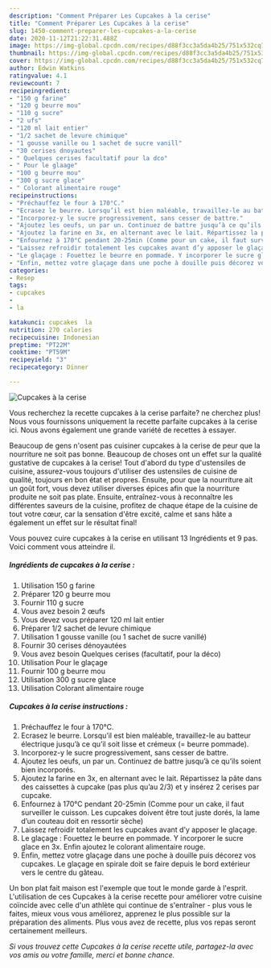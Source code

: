 ```yaml
---
description: "Comment Préparer Les Cupcakes à la cerise"
title: "Comment Préparer Les Cupcakes à la cerise"
slug: 1450-comment-preparer-les-cupcakes-a-la-cerise
date: 2020-11-12T21:22:31.488Z
image: https://img-global.cpcdn.com/recipes/d88f3cc3a5da4b25/751x532cq70/cupcakes-a-la-cerise-photo-principale-de-la-recette.jpg
thumbnail: https://img-global.cpcdn.com/recipes/d88f3cc3a5da4b25/751x532cq70/cupcakes-a-la-cerise-photo-principale-de-la-recette.jpg
cover: https://img-global.cpcdn.com/recipes/d88f3cc3a5da4b25/751x532cq70/cupcakes-a-la-cerise-photo-principale-de-la-recette.jpg
author: Edwin Watkins
ratingvalue: 4.1
reviewcount: 7
recipeingredient:
- "150 g farine"
- "120 g beurre mou"
- "110 g sucre"
- "2 ufs"
- "120 ml lait entier"
- "1/2 sachet de levure chimique"
- "1 gousse vanille ou 1 sachet de sucre vanill"
- "30 cerises dnoyautes"
- " Quelques cerises facultatif pour la dco"
- " Pour le glaage"
- "100 g beurre mou"
- "300 g sucre glace"
- " Colorant alimentaire rouge"
recipeinstructions:
- "Préchauffez le four à 170°C."
- "Ecrasez le beurre. Lorsqu’il est bien maléable, travaillez-le au batteur électrique jusqu’à ce qu’il soit lisse et crémeux (= beurre pommade)."
- "Incorporez-y le sucre progressivement, sans cesser de battre."
- "Ajoutez les oeufs, un par un. Continuez de battre jusqu’à ce qu’ils soient bien incorporés."
- "Ajoutez la farine en 3x, en alternant avec le lait. Répartissez la pâte dans des caissettes à cupcake (pas plus qu’au 2/3) et y insérez 2 cerises par cupcake."
- "Enfournez à 170°C pendant 20-25min (Comme pour un cake, il faut surveiller le cuisson. Les cupcakes doivent être tout juste dorés, la lame d’un couteau doit en ressortir sèche)"
- "Laissez refroidir totalement les cupcakes avant d’y apposer le glaçage."
- "Le glaçage : Fouettez le beurre en pommade. Y incorporer le sucre glace en 3x. Enfin ajoutez le colorant alimentaire rouge."
- "Enfin, mettez votre glaçage dans une poche à douille puis décorez vos cupcakes. Le glaçage en spirale doit se faire depuis le bord extérieur vers le centre du gâteau."
categories:
- Resep
tags:
- cupcakes
- 
- la

katakunci: cupcakes  la 
nutrition: 270 calories
recipecuisine: Indonesian
preptime: "PT22M"
cooktime: "PT59M"
recipeyield: "3"
recipecategory: Dinner

---
```



![Cupcakes à la cerise](https://img-global.cpcdn.com/recipes/d88f3cc3a5da4b25/751x532cq70/cupcakes-a-la-cerise-photo-principale-de-la-recette.jpg)

Vous recherchez la recette cupcakes à la cerise parfaite? ne cherchez plus! Nous vous fournissons uniquement la recette parfaite cupcakes à la cerise ici. Nous avons également une grande variété de recettes à essayer.

Beaucoup de gens n'osent pas cuisiner cupcakes à la cerise de peur que la nourriture ne soit pas bonne. Beaucoup de choses ont un effet sur la qualité gustative de cupcakes à la cerise! Tout d'abord du type d'ustensiles de cuisine, assurez-vous toujours d'utiliser des ustensiles de cuisine de qualité, toujours en bon état et propres. Ensuite, pour que la nourriture ait un goût fort, vous devez utiliser diverses épices afin que la nourriture produite ne soit pas plate. Ensuite, entraînez-vous à reconnaître les différentes saveurs de la cuisine, profitez de chaque étape de la cuisine de tout votre cœur, car la sensation d'être excité, calme et sans hâte a également un effet sur le résultat final!

<!--inarticleads1-->

Vous pouvez cuire cupcakes à la cerise en utilisant 13 Ingrédients et 9 pas. Voici comment vous atteindre il.

##### Ingrédients de cupcakes à la cerise :

1. Utilisation 150 g farine
1. Préparer 120 g beurre mou
1. Fournir 110 g sucre
1. Vous avez besoin 2 œufs
1. Vous devez vous préparer 120 ml lait entier
1. Préparer 1/2 sachet de levure chimique
1. Utilisation 1 gousse vanille (ou 1 sachet de sucre vanillé)
1. Fournir 30 cerises dénoyautées
1. Vous avez besoin  Quelques cerises (facultatif, pour la déco)
1. Utilisation  Pour le glaçage
1. Fournir 100 g beurre mou
1. Utilisation 300 g sucre glace
1. Utilisation  Colorant alimentaire rouge




<!--inarticleads2-->

##### Cupcakes à la cerise instructions :

1. Préchauffez le four à 170°C.
1. Ecrasez le beurre. Lorsqu’il est bien maléable, travaillez-le au batteur électrique jusqu’à ce qu’il soit lisse et crémeux (= beurre pommade).
1. Incorporez-y le sucre progressivement, sans cesser de battre.
1. Ajoutez les oeufs, un par un. Continuez de battre jusqu’à ce qu’ils soient bien incorporés.
1. Ajoutez la farine en 3x, en alternant avec le lait. Répartissez la pâte dans des caissettes à cupcake (pas plus qu’au 2/3) et y insérez 2 cerises par cupcake.
1. Enfournez à 170°C pendant 20-25min (Comme pour un cake, il faut surveiller le cuisson. Les cupcakes doivent être tout juste dorés, la lame d’un couteau doit en ressortir sèche)
1. Laissez refroidir totalement les cupcakes avant d’y apposer le glaçage.
1. Le glaçage : Fouettez le beurre en pommade. Y incorporer le sucre glace en 3x. Enfin ajoutez le colorant alimentaire rouge.
1. Enfin, mettez votre glaçage dans une poche à douille puis décorez vos cupcakes. Le glaçage en spirale doit se faire depuis le bord extérieur vers le centre du gâteau.




<!--inarticleads1-->

<p>
Un bon plat fait maison est l'exemple que tout le monde garde à l'esprit. L'utilisation de ces Cupcakes à la cerise recette pour améliorer votre cuisine coïncide avec celle d'un athlète qui continue de s'entraîner - plus vous le faites, mieux vous vous améliorez, apprenez le plus possible sur la préparation des aliments. Plus vous avez de recette, plus vos repas seront certainement meilleurs.
</p>

<p>
<i>Si vous trouvez cette Cupcakes à la cerise recette utile, partagez-la avec vos amis ou votre famille, merci et bonne chance.</i>
</p>

